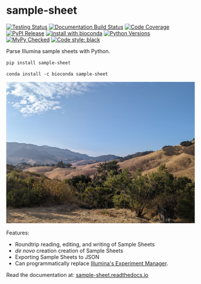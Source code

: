 # sample-sheet

[![Testing Status](https://travis-ci.org/clintval/sample-sheet.svg?branch=master)](https://travis-ci.org/clintval/sample-sheet)
[![Documentation Build Status](https://readthedocs.org/projects/sample-sheet/badge/?version=latest)](https://sample-sheet.readthedocs.io/en/latest/?badge=latest)
[![Code Coverage](https://codecov.io/gh/clintval/sample-sheet/branch/master/graph/badge.svg)](https://codecov.io/gh/clintval/sample-sheet)
[![PyPI Release](https://badge.fury.io/py/sample-sheet.svg)](https://badge.fury.io/py/sample-sheet)
[![install with bioconda](https://img.shields.io/badge/install%20with-bioconda-brightgreen.svg)](http://bioconda.github.io/recipes/sample-sheet/README.html)
[![Python Versions](https://img.shields.io/pypi/pyversions/sample-sheet.svg)](https://pypi.python.org/pypi/sample-sheet/)
[![MyPy Checked](http://www.mypy-lang.org/static/mypy_badge.svg)](http://mypy-lang.org/)
[![Code style: black](https://img.shields.io/badge/code%20style-black-000000.svg)](https://github.com/ambv/black)

Parse Illumina sample sheets with Python.

```console
pip install sample-sheet
```

```console
conda install -c bioconda sample-sheet
```

![Santa Ynez Valley, California](.github/img/cover.jpg)

Features:

- Roundtrip reading, editing, and writing of Sample Sheets
- _de novo_ creation creation of Sample Sheets
- Exporting Sample Sheets to JSON
- Can programmatically replace [Illumina's Experiment Manager](https://support.illumina.com/sequencing/sequencing_software/experiment_manager.html).

Read the documentation at: [sample-sheet.readthedocs.io](http://sample-sheet.readthedocs.io/)
